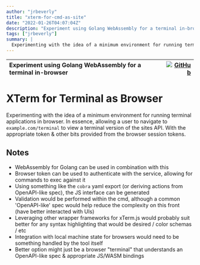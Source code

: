 ```yaml
---
author: "jrbeverly"
title: "xterm-for-cmd-as-site"
date: "2022-01-26T04:07:04Z"
description: "Experiment using Golang WebAssembly for a terminal in-browser"
tags: ["jrbeverly"]
summary: |
  Experimenting with the idea of a minimum environment for running terminal applications in browser. In essence, allowing a user to navigate to `example.com/terminal` to view a terminal version of the sites API. With the appropriate token & other bits provided from the browser session tokens.
---
```


| Experiment using Golang WebAssembly for a terminal in-browser | [![GitHub](https://img.shields.io/badge/GitHub-%23121011.svg?logo=github&logoColor=white)](https://github.com/jrbeverly/xterm-for-cmd-as-site) |
| :-------- | -------: |


# XTerm for Terminal as Browser

Experimenting with the idea of a minimum environment for running terminal applications in browser. In essence, allowing a user to navigate to `example.com/terminal` to view a terminal version of the sites API. With the appropriate token & other bits provided from the browser session tokens.

## Notes

- WebAssembly for Golang can be used in combination with this
- Browser token can be used to authenticate with the service, allowing for commands to exec against it
- Using something like the `cobra` yaml export (or deriving actions from OpenAPI-like spec), the JS interface can be generated
- Validation would be performed within the cmd, although a common 'OpenAPI-like' spec would help reduce the complexity on this front (have better interacted with UIs)
- Leveraging other wrapper frameworks for xTerm.js would probably suit better for any syntax highlighting that would be desired / color schemas / etc
- Integration with local machine state for browsers would need to be something handled by the tool itself
- Better option might just be a browser "terminal" that understands an OpenAPI-like spec & appropriate JS/WASM bindings
